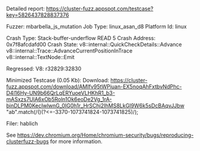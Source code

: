 Detailed report: https://cluster-fuzz.appspot.com/testcase?key=5826437828837376

Fuzzer: mbarbella_js_mutation
Job Type: linux_asan_d8
Platform Id: linux

Crash Type: Stack-buffer-underflow READ 5
Crash Address: 0x7f8afcdafd00
Crash State:
  v8::internal::QuickCheckDetails::Advance
  v8::internal::Trace::AdvanceCurrentPositionInTrace
  v8::internal::TextNode::Emit
  
Regressed: V8: r32829:32830

Minimized Testcase (0.05 Kb):
Download: https://cluster-fuzz.appspot.com/download/AMIfv95tWPiuan-EX5noqAhFxtbvNdPhc-D4l16Hy-UN9b66QrLqERYuoeVLHKhR1_b3-mASxzs7UlA6xOb5Roln1Ok6eoDe2Vg_1rA-bjnDLPM0KecIwlwnG_0IG0h1r_HrSChj2IhMS8LkGI9W6k5sDcBAqvJJbw
"ab".match(/()(?<=\-3370\-1073741824\-1073741825)/);


Filer: hablich

See https://dev.chromium.org/Home/chromium-security/bugs/reproducing-clusterfuzz-bugs for more information.